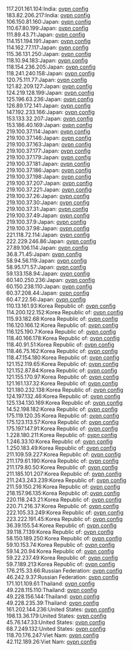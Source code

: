 117.201.161.104:India: [ovpn config](vpn/117_201_161_104.ovpn)  
183.82.206.217:India: [ovpn config](vpn/183_82_206_217.ovpn)  
106.150.81.160:Japan: [ovpn config](vpn/106_150_81_160.ovpn)  
110.67.80.199:Japan: [ovpn config](vpn/110_67_80_199.ovpn)  
111.89.43.71:Japan: [ovpn config](vpn/111_89_43_71.ovpn)  
114.151.194.191:Japan: [ovpn config](vpn/114_151_194_191.ovpn)  
114.162.77.117:Japan: [ovpn config](vpn/114_162_77_117.ovpn)  
115.36.131.250:Japan: [ovpn config](vpn/115_36_131_250.ovpn)  
118.10.94.183:Japan: [ovpn config](vpn/118_10_94_183.ovpn)  
118.154.236.205:Japan: [ovpn config](vpn/118_154_236_205.ovpn)  
118.241.240.158:Japan: [ovpn config](vpn/118_241_240_158.ovpn)  
120.75.111.77:Japan: [ovpn config](vpn/120_75_111_77.ovpn)  
121.82.209.127:Japan: [ovpn config](vpn/121_82_209_127.ovpn)  
124.219.128.199:Japan: [ovpn config](vpn/124_219_128_199.ovpn)  
125.196.63.236:Japan: [ovpn config](vpn/125_196_63_236.ovpn)  
126.89.172.141:Japan: [ovpn config](vpn/126_89_172_141.ovpn)  
147.192.233.166:Japan: [ovpn config](vpn/147_192_233_166.ovpn)  
153.133.32.207:Japan: [ovpn config](vpn/153_133_32_207.ovpn)  
153.186.40.169:Japan: [ovpn config](vpn/153_186_40_169.ovpn)  
219.100.37.114:Japan: [ovpn config](vpn/219_100_37_114.ovpn)  
219.100.37.146:Japan: [ovpn config](vpn/219_100_37_146.ovpn)  
219.100.37.163:Japan: [ovpn config](vpn/219_100_37_163.ovpn)  
219.100.37.177:Japan: [ovpn config](vpn/219_100_37_177.ovpn)  
219.100.37.179:Japan: [ovpn config](vpn/219_100_37_179.ovpn)  
219.100.37.181:Japan: [ovpn config](vpn/219_100_37_181.ovpn)  
219.100.37.186:Japan: [ovpn config](vpn/219_100_37_186.ovpn)  
219.100.37.198:Japan: [ovpn config](vpn/219_100_37_198.ovpn)  
219.100.37.207:Japan: [ovpn config](vpn/219_100_37_207.ovpn)  
219.100.37.221:Japan: [ovpn config](vpn/219_100_37_221.ovpn)  
219.100.37.26:Japan: [ovpn config](vpn/219_100_37_26.ovpn)  
219.100.37.30:Japan: [ovpn config](vpn/219_100_37_30.ovpn)  
219.100.37.31:Japan: [ovpn config](vpn/219_100_37_31.ovpn)  
219.100.37.49:Japan: [ovpn config](vpn/219_100_37_49.ovpn)  
219.100.37.9:Japan: [ovpn config](vpn/219_100_37_9.ovpn)  
219.100.37.98:Japan: [ovpn config](vpn/219_100_37_98.ovpn)  
221.118.72.114:Japan: [ovpn config](vpn/221_118_72_114.ovpn)  
222.229.246.86:Japan: [ovpn config](vpn/222_229_246_86.ovpn)  
27.89.106.114:Japan: [ovpn config](vpn/27_89_106_114.ovpn)  
36.8.71.45:Japan: [ovpn config](vpn/36_8_71_45.ovpn)  
58.94.56.119:Japan: [ovpn config](vpn/58_94_56_119.ovpn)  
58.95.171.57:Japan: [ovpn config](vpn/58_95_171_57.ovpn)  
59.133.158.94:Japan: [ovpn config](vpn/59_133_158_94.ovpn)  
60.140.250.236:Japan: [ovpn config](vpn/60_140_250_236.ovpn)  
60.150.238.110:Japan: [ovpn config](vpn/60_150_238_110.ovpn)  
60.37.208.44:Japan: [ovpn config](vpn/60_37_208_44.ovpn)  
60.47.22.56:Japan: [ovpn config](vpn/60_47_22_56.ovpn)  
110.13.161.93:Korea Republic of: [ovpn config](vpn/110_13_161_93.ovpn)  
114.200.122.152:Korea Republic of: [ovpn config](vpn/114_200_122_152.ovpn)  
115.93.182.68:Korea Republic of: [ovpn config](vpn/115_93_182_68.ovpn)  
116.120.166.12:Korea Republic of: [ovpn config](vpn/116_120_166_12.ovpn)  
116.125.190.7:Korea Republic of: [ovpn config](vpn/116_125_190_7.ovpn)  
118.40.166.178:Korea Republic of: [ovpn config](vpn/118_40_166_178.ovpn)  
118.40.91.51:Korea Republic of: [ovpn config](vpn/118_40_91_51.ovpn)  
118.46.75.162:Korea Republic of: [ovpn config](vpn/118_46_75_162.ovpn)  
118.47.154.180:Korea Republic of: [ovpn config](vpn/118_47_154_180.ovpn)  
121.152.119.65:Korea Republic of: [ovpn config](vpn/121_152_119_65.ovpn)  
121.152.87.84:Korea Republic of: [ovpn config](vpn/121_152_87_84.ovpn)  
121.155.170.97:Korea Republic of: [ovpn config](vpn/121_155_170_97.ovpn)  
121.161.137.32:Korea Republic of: [ovpn config](vpn/121_161_137_32.ovpn)  
121.180.232.138:Korea Republic of: [ovpn config](vpn/121_180_232_138.ovpn)  
124.197.132.46:Korea Republic of: [ovpn config](vpn/124_197_132_46.ovpn)  
125.134.130.169:Korea Republic of: [ovpn config](vpn/125_134_130_169.ovpn)  
14.52.198.182:Korea Republic of: [ovpn config](vpn/14_52_198_182.ovpn)  
175.119.120.35:Korea Republic of: [ovpn config](vpn/175_119_120_35.ovpn)  
175.123.113.57:Korea Republic of: [ovpn config](vpn/175_123_113_57.ovpn)  
175.197.147.91:Korea Republic of: [ovpn config](vpn/175_197_147_91.ovpn)  
1.228.180.211:Korea Republic of: [ovpn config](vpn/1_228_180_211.ovpn)  
1.246.33.10:Korea Republic of: [ovpn config](vpn/1_246_33_10.ovpn)  
1.250.183.49:Korea Republic of: [ovpn config](vpn/1_250_183_49.ovpn)  
211.109.59.227:Korea Republic of: [ovpn config](vpn/211_109_59_227.ovpn)  
211.179.61.190:Korea Republic of: [ovpn config](vpn/211_179_61_190.ovpn)  
211.179.80.50:Korea Republic of: [ovpn config](vpn/211_179_80_50.ovpn)  
211.185.101.207:Korea Republic of: [ovpn config](vpn/211_185_101_207.ovpn)  
211.243.243.239:Korea Republic of: [ovpn config](vpn/211_243_243_239.ovpn)  
211.59.150.216:Korea Republic of: [ovpn config](vpn/211_59_150_216.ovpn)  
218.157.96.135:Korea Republic of: [ovpn config](vpn/218_157_96_135.ovpn)  
220.118.243.21:Korea Republic of: [ovpn config](vpn/220_118_243_21.ovpn)  
220.71.216.37:Korea Republic of: [ovpn config](vpn/220_71_216_37.ovpn)  
222.105.33.249:Korea Republic of: [ovpn config](vpn/222_105_33_249.ovpn)  
223.222.191.45:Korea Republic of: [ovpn config](vpn/223_222_191_45.ovpn)  
36.39.155.54:Korea Republic of: [ovpn config](vpn/36_39_155_54.ovpn)  
39.118.7.139:Korea Republic of: [ovpn config](vpn/39_118_7_139.ovpn)  
58.150.189.250:Korea Republic of: [ovpn config](vpn/58_150_189_250.ovpn)  
59.10.153.74:Korea Republic of: [ovpn config](vpn/59_10_153_74.ovpn)  
59.14.20.94:Korea Republic of: [ovpn config](vpn/59_14_20_94.ovpn)  
59.22.237.49:Korea Republic of: [ovpn config](vpn/59_22_237_49.ovpn)  
59.7.189.213:Korea Republic of: [ovpn config](vpn/59_7_189_213.ovpn)  
176.215.33.66:Russian Federation: [ovpn config](vpn/176_215_33_66.ovpn)  
46.242.9.37:Russian Federation: [ovpn config](vpn/46_242_9_37.ovpn)  
171.101.109.61:Thailand: [ovpn config](vpn/171_101_109_61.ovpn)  
49.228.115.110:Thailand: [ovpn config](vpn/49_228_115_110.ovpn)  
49.228.156.144:Thailand: [ovpn config](vpn/49_228_156_144.ovpn)  
49.228.235.39:Thailand: [ovpn config](vpn/49_228_235_39.ovpn)  
161.202.144.236:United States: [ovpn config](vpn/161_202_144_236.ovpn)  
198.13.36.179:United States: [ovpn config](vpn/198_13_36_179.ovpn)  
45.76.147.33:United States: [ovpn config](vpn/45_76_147_33.ovpn)  
68.7.249.132:United States: [ovpn config](vpn/68_7_249_132.ovpn)  
118.70.176.247:Viet Nam: [ovpn config](vpn/118_70_176_247.ovpn)  
42.112.189.26:Viet Nam: [ovpn config](vpn/42_112_189_26.ovpn)  
